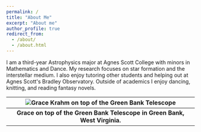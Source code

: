```yaml
---
permalink: /
title: "About Me"
excerpt: "About me"
author_profile: true
redirect_from: 
  - /about/
  - /about.html
---
```


I am a third-year Astrophysics major at Agnes Scott College with minors in Mathematics and Dance. My research focuses on star formation and the interstellar medium. I also enjoy tutoring other students and helping out at Agnes Scott's Bradley Observatory. Outside of academics I enjoy dancing, knitting, and reading fantasy novels.

| ![Grace Krahm on top of the Green Bank Telescope]([https://github.com/gracekrahm/gracekrahm.github.io/blob/master//images/52118095878_203103f9c4_c.jpg?raw=true]) |
|:--:|
| <b>Grace on top of the Green Bank Telescope in Green Bank, West Virginia.</b>|

